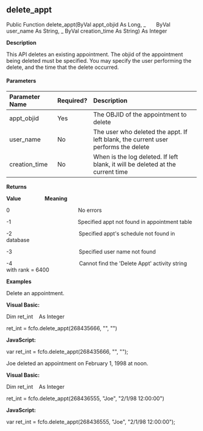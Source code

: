 delete_appt
-----------

Public Function delete_appt(ByVal appt_objid As Long, _
      ByVal user_name As String, _
ByVal creation_time As String) As Integer

**Description**

This API deletes an existing appointment. The objid of the appointment being deleted must be specified. You may specify the user performing the delete, and the time that the delete occurred.

#### Parameters

| Parameter Name | Required? | Description |
|:--- |:--- |:--- |
| appt_objid | Yes | The OBJID of the appointment to delete |
| user_name | No | The user who deleted the appt. If left blank, the current user performs the delete |
| creation_time | No | When is the log deleted. If left blank, it will be deleted at the current time |

**Returns**

**Value**                **Meaning**

0                                              No errors

-1                                             Specified appt not found in appointment table

-2                                             Specified appt's schedule not found in database

-3                                             Specified user name not found

-4                                             Cannot find the 'Delete Appt' activity string with rank = 6400

**Examples**

 Delete an appointment.

**Visual Basic:**

Dim ret_int    As Integer

ret_int = fcfo.delete_appt(268435666, "", "")

**JavaScript:**

var ret_int = fcfo.delete_appt(268435666, "", "");

 Joe deleted an appointment on February 1, 1998 at noon.

**Visual Basic:**

Dim ret_int    As Integer

ret_int = fcfo.delete_appt(268436555, "Joe", "2/1/98 12:00:00")

**JavaScript:**

var ret_int = fcfo.delete_appt(268436555, "Joe", "2/1/98 12:00:00");